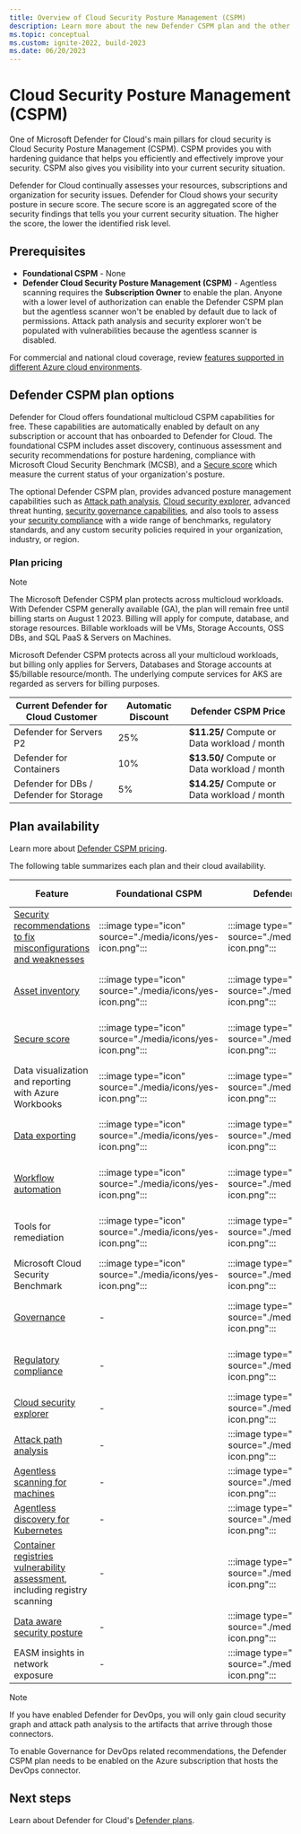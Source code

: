 ```yaml
---
title: Overview of Cloud Security Posture Management (CSPM)
description: Learn more about the new Defender CSPM plan and the other enhanced security features that can be enabled for your multicloud environment through the Defender Cloud Security Posture Management (CSPM) plan.
ms.topic: conceptual
ms.custom: ignite-2022, build-2023
ms.date: 06/20/2023
---
```


# Cloud Security Posture Management (CSPM)

One of Microsoft Defender for Cloud's main pillars for cloud security is Cloud Security Posture Management (CSPM). CSPM provides you with hardening guidance that helps you efficiently and effectively improve your security. CSPM also gives you visibility into your current security situation.

Defender for Cloud continually assesses your resources, subscriptions and organization for security issues. Defender for Cloud shows your security posture in secure score. The secure score is an aggregated score of the security findings that tells you your current security situation. The higher the score, the lower the identified risk level.

## Prerequisites

- **Foundational CSPM** - None
- **Defender Cloud Security Posture Management (CSPM)** - Agentless scanning requires the **Subscription Owner** to enable the plan. Anyone with a lower level of authorization can enable the Defender CSPM plan but the agentless scanner won't be enabled by default due to lack of permissions. Attack path analysis and security explorer won't be populated with vulnerabilities because the agentless scanner is disabled.

For commercial and national cloud coverage, review [features supported in different Azure cloud environments](support-matrix-cloud-environment.md).

## Defender CSPM plan options

Defender for Cloud offers foundational multicloud CSPM capabilities for free. These capabilities are automatically enabled by default on any subscription or account that has onboarded to Defender for Cloud. The foundational CSPM includes asset discovery, continuous assessment and security recommendations for posture hardening, compliance with Microsoft Cloud Security Benchmark (MCSB), and a [Secure score](secure-score-access-and-track.md) which measure the current status of your organization's posture.

The optional Defender CSPM plan, provides advanced posture management capabilities such as [Attack path analysis](how-to-manage-attack-path.md), [Cloud security explorer](how-to-manage-cloud-security-explorer.md), advanced threat hunting, [security governance capabilities](governance-rules.md), and also tools to assess your [security compliance](review-security-recommendations.md) with a wide range of benchmarks, regulatory standards, and any custom security policies required in your organization, industry, or region.

### Plan pricing

> [!NOTE]
> The Microsoft Defender CSPM plan protects across multicloud workloads. With Defender CSPM generally available (GA), the plan will remain free until billing starts on August 1 2023. Billing will apply for compute, database, and storage resources. Billable workloads will be VMs, Storage Accounts, OSS DBs, and SQL PaaS & Servers on Machines.​

 Microsoft Defender CSPM protects across all your multicloud workloads, but billing only applies for Servers, Databases and Storage accounts at $5/billable resource/month. The underlying compute services for AKS are regarded as servers for billing purposes.

| Current Defender for Cloud Customer | Automatic Discount | Defender CSPM Price |
|--|--|--|
|Defender for Servers P2 | 25% | **$11.25/** Compute or Data workload / month
|Defender for Containers | 10% | **$13.50/** Compute or Data workload / month
|Defender for DBs / Defender for Storage | 5% | **$14.25/** Compute or Data workload / month  

## Plan availability

Learn more about [Defender CSPM pricing](https://azure.microsoft.com/pricing/details/defender-for-cloud/).

The following table summarizes each plan and their cloud availability.

| Feature | Foundational CSPM | Defender CSPM | Cloud availability |
|--|--|--|--|
| [Security recommendations to fix misconfigurations and weaknesses](review-security-recommendations.md) | :::image type="icon" source="./media/icons/yes-icon.png"::: | :::image type="icon" source="./media/icons/yes-icon.png":::| Azure, AWS, GCP, on-premises |
| [Asset inventory](asset-inventory.md) | :::image type="icon" source="./media/icons/yes-icon.png"::: | :::image type="icon" source="./media/icons/yes-icon.png"::: | Azure, AWS, GCP, on-premises |
| [Secure score](secure-score-security-controls.md) | :::image type="icon" source="./media/icons/yes-icon.png"::: | :::image type="icon" source="./media/icons/yes-icon.png"::: | Azure, AWS, GCP, on-premises |
| Data visualization and reporting with Azure Workbooks | :::image type="icon" source="./media/icons/yes-icon.png"::: | :::image type="icon" source="./media/icons/yes-icon.png"::: | Azure, AWS, GCP, on-premises |
| [Data exporting](export-to-siem.md) | :::image type="icon" source="./media/icons/yes-icon.png"::: | :::image type="icon" source="./media/icons/yes-icon.png"::: | Azure, AWS, GCP, on-premises |
| [Workflow automation](workflow-automation.md) | :::image type="icon" source="./media/icons/yes-icon.png"::: | :::image type="icon" source="./media/icons/yes-icon.png"::: | Azure, AWS, GCP, on-premises |
| Tools for remediation | :::image type="icon" source="./media/icons/yes-icon.png"::: | :::image type="icon" source="./media/icons/yes-icon.png"::: | Azure, AWS, GCP, on-premises |
| Microsoft Cloud Security Benchmark | :::image type="icon" source="./media/icons/yes-icon.png"::: | :::image type="icon" source="./media/icons/yes-icon.png"::: | Azure, AWS |
| [Governance](governance-rules.md) | - | :::image type="icon" source="./media/icons/yes-icon.png"::: | Azure, AWS, GCP, on-premises |
| [Regulatory compliance](concept-regulatory-compliance.md) | - | :::image type="icon" source="./media/icons/yes-icon.png"::: | Azure, AWS, GCP, on-premises |
| [Cloud security explorer](how-to-manage-cloud-security-explorer.md) | - | :::image type="icon" source="./media/icons/yes-icon.png"::: | Azure, AWS |
| [Attack path analysis](how-to-manage-attack-path.md) | - | :::image type="icon" source="./media/icons/yes-icon.png"::: | Azure, AWS |
| [Agentless scanning for machines](concept-agentless-data-collection.md) | - | :::image type="icon" source="./media/icons/yes-icon.png"::: | Azure, AWS |
| [Agentless discovery for Kubernetes](concept-agentless-containers.md) | - | :::image type="icon" source="./media/icons/yes-icon.png"::: | Azure |
| [Container registries vulnerability assessment](concept-agentless-containers.md), including registry scanning | - | :::image type="icon" source="./media/icons/yes-icon.png"::: | Azure |
| [Data aware security posture](concept-data-security-posture.md) | - | :::image type="icon" source="./media/icons/yes-icon.png"::: | Azure, AWS |
| EASM insights in network exposure | - | :::image type="icon" source="./media/icons/yes-icon.png"::: | Azure, AWS |

> [!NOTE]
> If you have enabled Defender for DevOps, you will only gain cloud security graph and attack path analysis to the artifacts that arrive through those connectors.
>
> To enable Governance for DevOps related recommendations, the Defender CSPM plan needs to be enabled on the Azure subscription that hosts the DevOps connector.

## Next steps

Learn about Defender for Cloud's [Defender plans](defender-for-cloud-introduction.md#protect-cloud-workloads).

